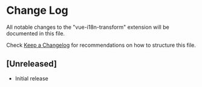 # Change Log

All notable changes to the "vue-i18n-transform" extension will be documented in this file.

Check [Keep a Changelog](http://keepachangelog.com/) for recommendations on how to structure this file.

## [Unreleased]

- Initial release